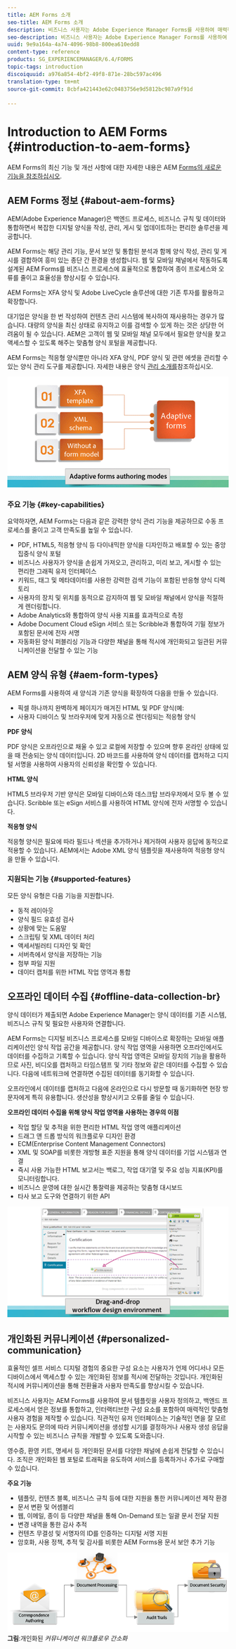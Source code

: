 ```yaml
---
title: AEM Forms 소개
seo-title: AEM Forms 소개
description: 비즈니스 사용자는 Adobe Experience Manager Forms를 사용하여 매력적인 반응형 양식을 웹 및 모바일 사이트에 통합하여 디지털 등록 프로세스를 간소화하고 고객 전환율을 높일 수 있습니다.
seo-description: 비즈니스 사용자는 Adobe Experience Manager Forms를 사용하여 매력적인 반응형 양식을 웹 및 모바일 사이트에 통합하여 디지털 등록 프로세스를 간소화하고 고객 전환율을 높일 수 있습니다.
uuid: 9e9a164a-4a74-4096-98b8-800ea610edd8
content-type: reference
products: SG_EXPERIENCEMANAGER/6.4/FORMS
topic-tags: introduction
discoiquuid: a976a854-4bf2-49f8-871e-28bc597ac496
translation-type: tm+mt
source-git-commit: 8cbfa421443e62c0483756e9d5812bc987a9f91d

---
```



# Introduction to AEM Forms {#introduction-to-aem-forms}

AEM Forms의 최신 기능 및 개선 사항에 대한 자세한 내용은 AEM [Forms의 새로운 기능을 참조하십시오](/help/forms/using/whats-new.md).

## AEM Forms 정보 {#about-aem-forms}

AEM(Adobe Experience Manager)은 백엔드 프로세스, 비즈니스 규칙 및 데이터와 통합하면서 복잡한 디지털 양식을 작성, 관리, 게시 및 업데이트하는 편리한 솔루션을 제공합니다.

AEM Forms는 해당 관리 기능, 문서 보안 및 통합된 분석과 함께 양식 작성, 관리 및 게시를 결합하여 흥미 있는 종단 간 환경을 생성합니다. 웹 및 모바일 채널에서 작동하도록 설계된 AEM Forms를 비즈니스 프로세스에 효율적으로 통합하여 종이 프로세스와 오류를 줄이고 효율성을 향상시킬 수 있습니다.

AEM Forms는 XFA 양식 및 Adobe LiveCycle 솔루션에 대한 기존 투자를 활용하고 확장합니다.

대기업은 양식을 한 번 작성하여 컨텐츠 관리 시스템에 복사하여 재사용하는 경우가 많습니다. 대량의 양식을 최신 상태로 유지하고 이를 검색할 수 있게 하는 것은 상당한 어려움이 될 수 있습니다. AEM은 고객이 웹 및 모바일 채널 모두에서 필요한 양식을 찾고 액세스할 수 있도록 해주는 맞춤형 양식 포털을 제공합니다.

AEM Forms는 적응형 양식뿐만 아니라 XFA 양식, PDF 양식 및 관련 에셋을 관리할 수 있는 양식 관리 도구를 제공합니다. 자세한 내용은 양식 [관리 소개를](/help/forms/using/introduction-managing-forms.md)참조하십시오.

![](do-not-localize/4th-draft.gif)

### 주요 기능 {#key-capabilities}

요약하자면, AEM Forms는 다음과 같은 강력한 양식 관리 기능을 제공하므로 수동 프로세스를 줄이고 고객 만족도를 높일 수 있습니다.

* PDF, HTML5, 적응형 양식 등 다이내믹한 양식을 디자인하고 배포할 수 있는 중앙 집중식 양식 포털
* 비즈니스 사용자가 양식을 손쉽게 가져오고, 관리하고, 미리 보고, 게시할 수 있는 편리한 그래픽 유저 인터페이스
* 키워드, 태그 및 메타데이터를 사용한 강력한 검색 기능이 포함된 반응형 양식 디렉토리
* 사용자의 장치 및 위치를 동적으로 감지하여 웹 및 모바일 채널에서 양식을 적절하게 렌더링합니다.
* Adobe Analytics와 통합하여 양식 사용 지표를 효과적으로 측정
* Adobe Document Cloud eSign 서비스 또는 Scribble과 통합하여 기밀 정보가 포함된 문서에 전자 서명
* 자동화된 양식 퍼블리싱 기능과 다양한 채널을 통해 적시에 개인화되고 일관된 커뮤니케이션을 전달할 수 있는 기능

## AEM 양식 유형 {#aem-form-types}

AEM Forms를 사용하여 새 양식과 기존 양식을 확장하여 다음을 만들 수 있습니다.

* 픽셀 하나까지 완벽하게 페이지가 매겨진 HTML 및 PDF 양식(예:
* 사용자 디바이스 및 브라우저에 맞게 자동으로 렌더링되는 적응형 양식

**PDF 양식**

PDF 양식은 오프라인으로 채울 수 있고 로컬에 저장할 수 있으며 향후 온라인 상태에 있을 때 전송되는 양식 데이터입니다. 2D 바코드를 사용하여 양식 데이터를 캡처하고 디지털 서명을 사용하여 사용자의 신뢰성을 확인할 수 있습니다.

**HTML 양식**

HTML5 브라우저 기반 양식은 모바일 디바이스와 데스크탑 브라우저에서 모두 볼 수 있습니다. Scribble 또는 eSign 서비스를 사용하여 HTML 양식에 전자 서명할 수 있습니다.

**적응형 양식**

적응형 양식은 필요에 따라 필드나 섹션을 추가하거나 제거하여 사용자 응답에 동적으로 적용할 수 있습니다. AEM에서는 Adobe XML 양식 템플릿을 재사용하여 적응형 양식을 만들 수 있습니다.

### 지원되는 기능 {#supported-features}

모든 양식 유형은 다음 기능을 지원합니다.

* 동적 레이아웃
* 양식 필드 유효성 검사
* 상황에 맞는 도움말
* 스크립팅 및 XML 데이터 처리
* 액세서빌러티 디자인 및 확인
* 서버측에서 양식을 저장하는 기능
* 첨부 파일 지원
* 데이터 캡처를 위한 HTML 작업 영역과 통합

## 오프라인 데이터 수집 {#offline-data-collection-br}

양식 데이터가 제출되면 Adobe Experience Manager는 양식 데이터를 기존 시스템, 비즈니스 규칙 및 필요한 사용자와 연결합니다.

AEM Forms는 디지털 비즈니스 프로세스를 모바일 디바이스로 확장하는 모바일 애플리케이션인 양식 작업 공간을 제공합니다. 양식 작업 영역을 사용하면 오프라인에서도 데이터를 수집하고 기록할 수 있습니다. 양식 작업 영역은 모바일 장치의 기능을 활용하므로 사진, 비디오를 캡처하고 타임스탬프 및 기타 정보와 같은 데이터를 수집할 수 있습니다. 다음에 네트워크에 연결하면 수집된 데이터를 동기화할 수 있습니다.

오프라인에서 데이터를 캡처하고 다음에 온라인으로 다시 방문할 때 동기화하면 현장 방문자에게 특히 유용합니다. 생산성을 향상시키고 오류를 줄일 수 있습니다.

**오프라인 데이터 수집을 위해 양식 작업 영역을 사용하는 경우의 이점**

* 작업 할당 및 추적을 위한 편리한 HTML 작업 영역 애플리케이션
* 드래그 앤 드롭 방식의 워크플로우 디자인 환경
* ECM(Enterprise Content Management Connectors)
* XML 및 SOAP를 비롯한 개방형 표준 지원을 통해 양식 데이터를 기업 시스템과 연결
* 즉시 사용 가능한 HTML 보고서는 백로그, 작업 대기열 및 주요 성능 지표(KPI)를 모니터링합니다.
* 비즈니스 운영에 대한 실시간 통찰력을 제공하는 맞춤형 대시보드
* 타사 보고 도구와 연결하기 위한 API

![](do-not-localize/3rd-draft.gif)

## 개인화된 커뮤니케이션 {#personalized-communication}

효율적인 셀프 서비스 디지털 경험의 중요한 구성 요소는 사용자가 언제 어디서나 모든 디바이스에서 액세스할 수 있는 개인화된 정보를 적시에 전달하는 것입니다. 개인화된 적시에 커뮤니케이션을 통해 전환율과 사용자 만족도를 향상시킬 수 있습니다.

비즈니스 사용자는 AEM Forms를 사용하여 문서 템플릿을 사용자 정의하고, 백엔드 프로세스에서 얻은 정보를 통합하고, 인터랙티브한 구성 요소를 포함하여 매력적인 맞춤형 사용자 경험을 제작할 수 있습니다. 직관적인 유저 인터페이스는 기술적인 면을 잘 모르는 사용자도 문의에 따라 커뮤니케이션을 생성할 시기를 결정하거나 사용자 생성 응답을 시작할 수 있는 비즈니스 규칙을 개발할 수 있도록 도와줍니다.

영수증, 환영 키트, 명세서 등 개인화된 문서를 다양한 채널에 손쉽게 전달할 수 있습니다. 조직은 개인화된 웹 포털로 트래픽을 유도하여 서비스를 등록하거나 추가로 구매할 수 있습니다.

**주요 기능**

* 템플릿, 컨텐츠 블록, 비즈니스 규칙 등에 대한 지원을 통한 커뮤니케이션 제작 환경
* 문서 변환 및 어셈블리
* 웹, 이메일, 종이 등 다양한 채널을 통해 On-Demand 또는 일괄 문서 전달 지원
* 변경 내역을 통한 감사 추적
* 컨텐츠 무결성 및 서명자의 ID를 인증하는 디지털 서명 지원
* 암호화, 사용 정책, 추적 및 감사를 비롯한 AEM Forms용 문서 보안 추가 기능

![](do-not-localize/layout-02.png)**그림**:개인화된 *커뮤니케이션 워크플로우 간소화*

